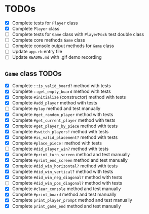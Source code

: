 # TODOs

- [x] Complete tests for `Player` class
- [x] Complete `Player` class
- [ ] Complete tests for `Game` class with `PlayerMock` test double class
- [ ] Complete core methods `Game` class
- [ ] Complete console output methods for `Game` class
- [ ] Update `app.rb` entry file
- [ ] Update `README.md` with .gif demo recording

## `Game` class TODOs

- [x] Complete `::is_valid_board?` method with tests
- [x] Complete `::get_empty_board` method with tests
- [x] Complete `#initialize` (constructor) method with tests
- [x] Complete `#add_player` method with tests
- [ ] Complete `#play` method and test manually
- [x] Complete `#get_random_player` method with tests
- [x] Complete `#get_current_player` method with tests
- [x] Complete `#get_player_by_piece` method with tests
- [x] Complete `#switch_players!` method with tests
- [x] Complete `#is_valid_placement?` method with tests
- [x] Complete `#place_piece!` method with tests
- [ ] Complete `#did_player_win?` method with tests
- [x] Complete `#print_turn_screen` method and test manually
- [x] Complete `#print_end_screen` method and test manually
- [x] Complete `#did_win_horizontal?` method with tests
- [x] Complete `#did_win_vertical?` method with tests
- [x] Complete `#did_win_neg_diagonal?` method with tests
- [ ] Complete `#did_win_pos_diagonal?` method with tests
- [x] Complete `#clear_console` method and test manually
- [x] Complete `#print_board` method and test manually
- [x] Complete `print_player_prompt` method and test manually
- [x] Complete `print_game_end` method and test manually
